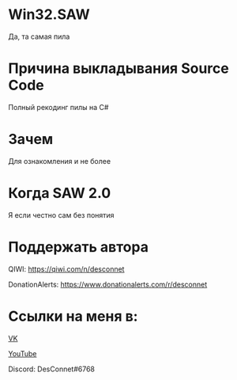 # Win32.SAW
Да, та самая пила

# Причина выкладывания Source Code
Полный рекодинг пилы на C#

# Зачем
Для ознакомления и не более

# Когда SAW 2.0
Я если честно сам без понятия

# Поддержать автора
QIWI: https://qiwi.com/n/desconnet

DonationAlerts: https://www.donationalerts.com/r/desconnet

# Ссылки на меня в:
[VK](https://vk.com/endnet)

[YouTube](https://youtube.com/DesConnet)

Discord: DesConnet#6768
